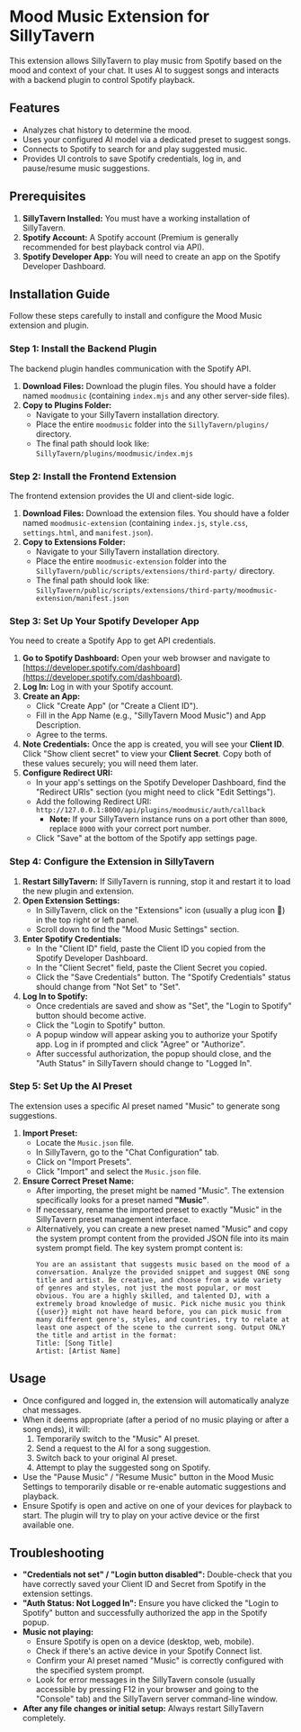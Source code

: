 # Mood Music Extension for SillyTavern

This extension allows SillyTavern to play music from Spotify based on the mood and context of your chat. It uses AI to suggest songs and interacts with a backend plugin to control Spotify playback.

## Features

*   Analyzes chat history to determine the mood.
*   Uses your configured AI model via a dedicated preset to suggest songs.
*   Connects to Spotify to search for and play suggested music.
*   Provides UI controls to save Spotify credentials, log in, and pause/resume music suggestions.

## Prerequisites

1.  **SillyTavern Installed:** You must have a working installation of SillyTavern.
2.  **Spotify Account:** A Spotify account (Premium is generally recommended for best playback control via API).
3.  **Spotify Developer App:** You will need to create an app on the Spotify Developer Dashboard.

## Installation Guide

Follow these steps carefully to install and configure the Mood Music extension and plugin.

### Step 1: Install the Backend Plugin

The backend plugin handles communication with the Spotify API.

1.  **Download Files:** Download the plugin files. You should have a folder named `moodmusic` (containing `index.mjs` and any other server-side files).
2.  **Copy to Plugins Folder:**
    *   Navigate to your SillyTavern installation directory.
    *   Place the entire `moodmusic` folder into the `SillyTavern/plugins/` directory.
    *   The final path should look like: `SillyTavern/plugins/moodmusic/index.mjs`

### Step 2: Install the Frontend Extension

The frontend extension provides the UI and client-side logic.

1.  **Download Files:** Download the extension files. You should have a folder named `moodmusic-extension` (containing `index.js`, `style.css`, `settings.html`, and `manifest.json`).
2.  **Copy to Extensions Folder:**
    *   Navigate to your SillyTavern installation directory.
    *   Place the entire `moodmusic-extension` folder into the `SillyTavern/public/scripts/extensions/third-party/` directory.
    *   The final path should look like: `SillyTavern/public/scripts/extensions/third-party/moodmusic-extension/manifest.json`

### Step 3: Set Up Your Spotify Developer App

You need to create a Spotify App to get API credentials.

1.  **Go to Spotify Dashboard:** Open your web browser and navigate to [https://developer.spotify.com/dashboard](https://developer.spotify.com/dashboard).
2.  **Log In:** Log in with your Spotify account.
3.  **Create an App:**
    *   Click "Create App" (or "Create a Client ID").
    *   Fill in the App Name (e.g., "SillyTavern Mood Music") and App Description.
    *   Agree to the terms.
4.  **Note Credentials:** Once the app is created, you will see your **Client ID**. Click "Show client secret" to view your **Client Secret**. Copy both of these values securely; you will need them later.
5.  **Configure Redirect URI:**
    *   In your app's settings on the Spotify Developer Dashboard, find the "Redirect URIs" section (you might need to click "Edit Settings").
    *   Add the following Redirect URI: `http://127.0.0.1:8000/api/plugins/moodmusic/auth/callback`
        *   **Note:** If your SillyTavern instance runs on a port other than `8000`, replace `8000` with your correct port number.
    *   Click "Save" at the bottom of the Spotify app settings page.

### Step 4: Configure the Extension in SillyTavern

1.  **Restart SillyTavern:** If SillyTavern is running, stop it and restart it to load the new plugin and extension.
2.  **Open Extension Settings:**
    *   In SillyTavern, click on the "Extensions" icon (usually a plug icon 🔌) in the top right or left panel.
    *   Scroll down to find the "Mood Music Settings" section.
3.  **Enter Spotify Credentials:**
    *   In the "Client ID" field, paste the Client ID you copied from the Spotify Developer Dashboard.
    *   In the "Client Secret" field, paste the Client Secret you copied.
    *   Click the "Save Credentials" button. The "Spotify Credentials" status should change from "Not Set" to "Set".
4.  **Log In to Spotify:**
    *   Once credentials are saved and show as "Set", the "Login to Spotify" button should become active.
    *   Click the "Login to Spotify" button.
    *   A popup window will appear asking you to authorize your Spotify app. Log in if prompted and click "Agree" or "Authorize".
    *   After successful authorization, the popup should close, and the "Auth Status" in SillyTavern should change to "Logged In".

### Step 5: Set Up the AI Preset

The extension uses a specific AI preset named "Music" to generate song suggestions.

1.  **Import Preset:**
    *   Locate the `Music.json` file.
    *   In SillyTavern, go to the "Chat Configuration" tab.
    *   Click on "Import Presets".
    *   Click "Import" and select the `Music.json` file.
2.  **Ensure Correct Preset Name:**
    *   After importing, the preset might be named "Music". The extension specifically looks for a preset named **"Music"**.
    *   If necessary, rename the imported preset to exactly "Music" in the SillyTavern preset management interface.
    *   Alternatively, you can create a new preset named "Music" and copy the system prompt content from the provided JSON file into its main system prompt field. The key system prompt content is:
        ```
        You are an assistant that suggests music based on the mood of a conversation. Analyze the provided snippet and suggest ONE song title and artist. Be creative, and choose from a wide variety of genres and styles, not just the most popular, or most obvious. You are a highly skilled, and talented DJ, with a extremely broad knowledge of music. Pick niche music you think {{user}} might not have heard before, you can pick music from many different genre's, styles, and countries, try to relate at least one aspect of the scene to the current song. Output ONLY the title and artist in the format:
        Title: [Song Title]
        Artist: [Artist Name]
        ```

## Usage

*   Once configured and logged in, the extension will automatically analyze chat messages.
*   When it deems appropriate (after a period of no music playing or after a song ends), it will:
    1.  Temporarily switch to the "Music" AI preset.
    2.  Send a request to the AI for a song suggestion.
    3.  Switch back to your original AI preset.
    4.  Attempt to play the suggested song on Spotify.
*   Use the "Pause Music" / "Resume Music" button in the Mood Music Settings to temporarily disable or re-enable automatic suggestions and playback.
*   Ensure Spotify is open and active on one of your devices for playback to start. The plugin will try to play on your active device or the first available one.

## Troubleshooting

*   **"Credentials not set" / "Login button disabled":** Double-check that you have correctly saved your Client ID and Secret from Spotify in the extension settings.
*   **"Auth Status: Not Logged In":** Ensure you have clicked the "Login to Spotify" button and successfully authorized the app in the Spotify popup.
*   **Music not playing:**
    *   Ensure Spotify is open on a device (desktop, web, mobile).
    *   Check if there's an active device in your Spotify Connect list.
    *   Confirm your AI preset named "Music" is correctly configured with the specified system prompt.
    *   Look for error messages in the SillyTavern console (usually accessible by pressing F12 in your browser and going to the "Console" tab) and the SillyTavern server command-line window.
*   **After any file changes or initial setup:** Always restart SillyTavern completely.
